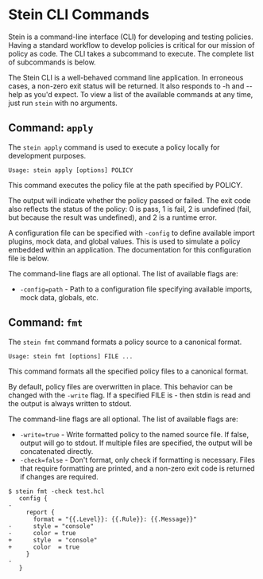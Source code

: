 # Stein CLI Commands

Stein is a command-line interface (CLI) for developing and testing policies.
Having a standard workflow to develop policies is critical for our mission of policy as code.
The CLI takes a subcommand to execute.
The complete list of subcommands is below.

The Stein CLI is a well-behaved command line application.
In erroneous cases, a non-zero exit status will be returned.
It also responds to -h and --help as you'd expect.
To view a list of the available commands at any time, just run `stein` with no arguments.

## Command: `apply`

The `stein apply` command is used to execute a policy locally for development purposes.

```
Usage: stein apply [options] POLICY
```

This command executes the policy file at the path specified by POLICY.

The output will indicate whether the policy passed or failed. The exit code also reflects the status of the policy: 0 is pass, 1 is fail, 2 is undefined (fail, but because the result was undefined), and 2 is a runtime error.

A configuration file can be specified with `-config` to define available import plugins, mock data, and global values. This is used to simulate a policy embedded within an application. The documentation for this configuration file is below.

The command-line flags are all optional. The list of available flags are:

- `-config=path` - Path to a configuration file specifying available imports, mock data, globals, etc.

<!--
-global key=value - Global values to inject into the running policy. This is equivalent to setting "global" in the configuration file. Any keys set here will override conflicting keys in the configuration. The value should be a JSON value. If the first character is not a valid JSON starting symbol, then the entire value is treated as a string.

-explain - Always show the execution trace. This shows intermediate boolean expression values. This always shows for failed policies.
-->

## Command: `fmt`

The `stein fmt` command formats a policy source to a canonical format.

```
Usage: stein fmt [options] FILE ...
```

This command formats all the specified policy files to a canonical format.

By default, policy files are overwritten in place. This behavior can be changed with the `-write` flag. If a specified FILE is - then stdin is read and the output is always written to stdout.

The command-line flags are all optional. The list of available flags are:

- `-write=true` - Write formatted policy to the named source file. If false, output will go to stdout. If multiple files are specified, the output will be concatenated directly.
- `-check=false` - Don't format, only check if formatting is necessary. Files that require formatting are printed, and a non-zero exit code is returned if changes are required.

```console
$ stein fmt -check test.hcl
   config {
-
     report {
       format = "{{.Level}}: {{.Rule}}: {{.Message}}"
-      style = "console"
-      color = true
+      style  = "console"
+      color  = true
     }
-
   }
```
